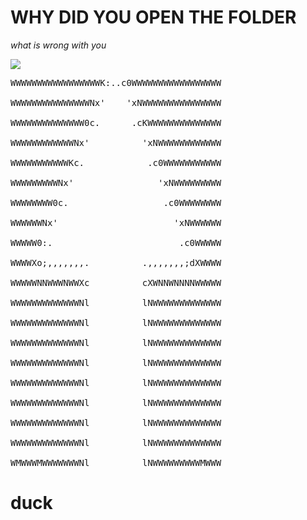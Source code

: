 # WHY DID YOU OPEN THE FOLDER

*what is wrong with you*

<img src=https://media.tenor.com/pJ3GkVJYxUEAAAAC/duck-spinning.gif>

<pre>WWWWWWWWWWWWWWWWWK:..c0WWWWWWWWWWWWWWWWW<br>
WWWWWWWWWWWWWWWNx'    'xNWWWWWWWWWWWWWWW<br>
WWWWWWWWWWWWWW0c.      .cKWWWWWWWWWWWWWW<br>
WWWWWWWWWWWWNx'          'xNWWWWWWWWWWWW<br>
WWWWWWWWWWWKc.            .c0WWWWWWWWWWW<br>
WWWWWWWWWNx'                'xNWWWWWWWWW<br>
WWWWWWWW0c.                  .c0WWWWWWWW<br>
WWWWWWNx'                      'xNWWWWWW<br>
WWWWW0:.                        .c0WWWWW<br>
WWWWXo;,,,,,,,.          .,,,,,,,;dXWWWW<br>
WWWWWNNWWWNWWXc          cXWNNWNNNNWWWWW<br>
WWWWWWWWWWWWWNl          lNWWWWWWWWWWWWW<br>
WWWWWWWWWWWWWNl          lNWWWWWWWWWWWWW<br>
WWWWWWWWWWWWWNl          lNWWWWWWWWWWWWW<br>
WWWWWWWWWWWWWNl          lNWWWWWWWWWWWWW<br>
WWWWWWWWWWWWWNl          lNWWWWWWWWWWWWW<br>
WWWWWWWWWWWWWNl          lNWWWWWWWWWWWWW<br>
WWWWWWWWWWWWWNl          lNWWWWWWWWWWWWW<br>
WWWWWWWWWWWWWNl          lNWWWWWWWWWWWWW<br>
WMWWWMWWWWWWWNl          lNWWWWWWWWWMWWW<br></pre>

# duck